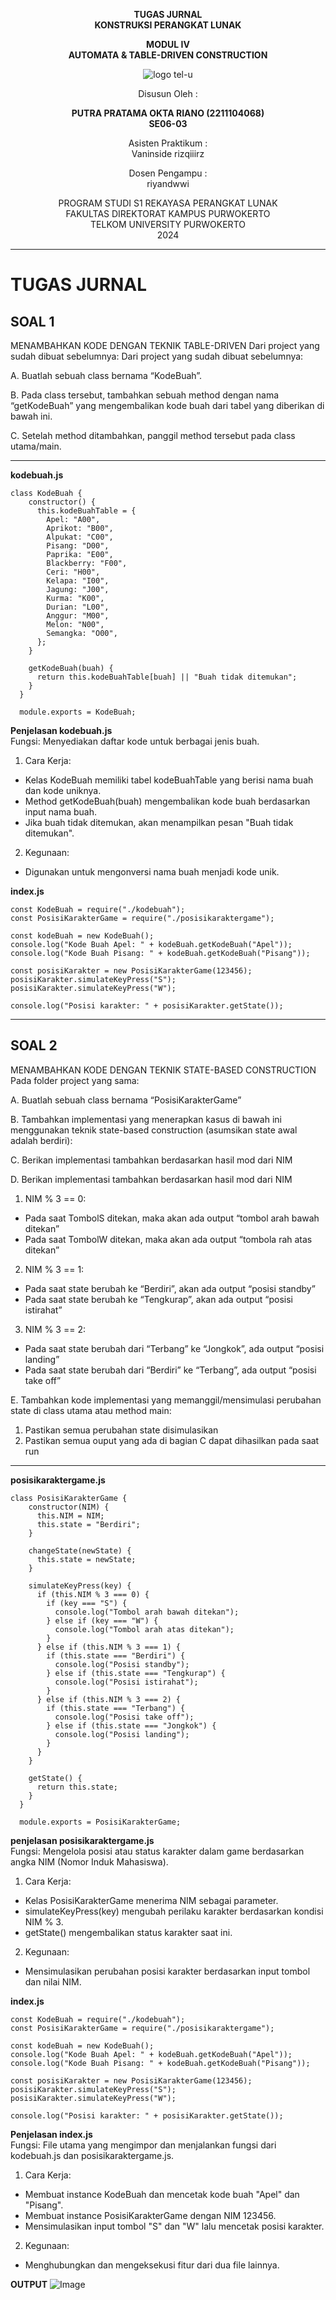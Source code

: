 <div align="center">

**TUGAS JURNAL**  
**KONSTRUKSI PERANGKAT LUNAK**

**MODUL IV**  
**AUTOMATA & TABLE-DRIVEN CONSTRUCTION**

![logo tel-u](https://github.com/user-attachments/assets/3a44181d-9c92-47f6-8cf0-87755117fd99)

Disusun Oleh :

**PUTRA PRATAMA OKTA RIANO (2211104068)**  
**SE06-03**

Asisten Praktikum :  
Vaninside
rizqiiirz

Dosen Pengampu :  <br>
riyandwwi

PROGRAM STUDI S1 REKAYASA PERANGKAT LUNAK  
FAKULTAS DIREKTORAT KAMPUS PURWOKERTO  
TELKOM UNIVERSITY PURWOKERTO  
2024

</div>

---

# TUGAS JURNAL

## SOAL 1
MENAMBAHKAN KODE DENGAN TEKNIK TABLE-DRIVEN Dari project yang sudah dibuat sebelumnya:
Dari project yang sudah dibuat sebelumnya:</p>
A. Buatlah sebuah class bernama “KodeBuah”. </p>
B. Pada class tersebut, tambahkan sebuah method dengan nama “getKodeBuah” yang mengembalikan kode buah dari tabel yang diberikan di bawah ini. </p>
C. Setelah method ditambahkan, panggil method tersebut pada class utama/main. </p>

---
**kodebuah.js**
```
class KodeBuah {
    constructor() {
      this.kodeBuahTable = {
        Apel: "A00",
        Aprikot: "B00",
        Alpukat: "C00",
        Pisang: "D00",
        Paprika: "E00",
        Blackberry: "F00",
        Ceri: "H00",
        Kelapa: "I00",
        Jagung: "J00",
        Kurma: "K00",
        Durian: "L00",
        Anggur: "M00",
        Melon: "N00",
        Semangka: "O00",
      };
    }
  
    getKodeBuah(buah) {
      return this.kodeBuahTable[buah] || "Buah tidak ditemukan";
    }
  }
  
  module.exports = KodeBuah;
```
**Penjelasan kodebuah.js** <br>
Fungsi: Menyediakan daftar kode untuk berbagai jenis buah.
1. Cara Kerja:
- Kelas KodeBuah memiliki tabel kodeBuahTable yang berisi nama buah dan kode uniknya.
- Method getKodeBuah(buah) mengembalikan kode buah berdasarkan input nama buah.
- Jika buah tidak ditemukan, akan menampilkan pesan "Buah tidak ditemukan".
2. Kegunaan:
- Digunakan untuk mengonversi nama buah menjadi kode unik. </p>

**index.js**
```
const KodeBuah = require("./kodebuah");
const PosisiKarakterGame = require("./posisikaraktergame");

const kodeBuah = new KodeBuah();
console.log("Kode Buah Apel: " + kodeBuah.getKodeBuah("Apel"));
console.log("Kode Buah Pisang: " + kodeBuah.getKodeBuah("Pisang"));

const posisiKarakter = new PosisiKarakterGame(123456);
posisiKarakter.simulateKeyPress("S");
posisiKarakter.simulateKeyPress("W");

console.log("Posisi karakter: " + posisiKarakter.getState());
```
---
## SOAL 2
MENAMBAHKAN KODE DENGAN TEKNIK STATE-BASED CONSTRUCTION Pada folder project yang sama:</p>
A. Buatlah sebuah class bernama “PosisiKarakterGame”</p>
B. Tambahkan implementasi yang menerapkan kasus di bawah ini menggunakan teknik state-based construction (asumsikan state awal adalah berdiri):</p>
C. Berikan implementasi tambahkan berdasarkan hasil mod dari NIM</p>
D. Berikan implementasi tambahkan berdasarkan hasil mod dari NIM</p>

1. NIM % 3 == 0:

- Pada saat TombolS ditekan, maka akan ada output “tombol arah bawah ditekan”
- Pada saat TombolW ditekan, maka akan ada output “tombola rah atas ditekan”

2. NIM % 3 == 1:

- Pada saat state berubah ke “Berdiri”, akan ada output “posisi standby”
- Pada saat state berubah ke “Tengkurap”, akan ada output “posisi istirahat”

3. NIM % 3 == 2:

- Pada saat state berubah dari “Terbang” ke “Jongkok”, ada output “posisi landing”
- Pada saat state berubah dari “Berdiri” ke “Terbang”, ada output “posisi take off”

E. Tambahkan kode implementasi yang memanggil/mensimulasi perubahan state di class utama atau
method main:

1. Pastikan semua perubahan state disimulasikan
2. Pastikan semua ouput yang ada di bagian C dapat dihasilkan pada saat run
---
**posisikaraktergame.js**
```
class PosisiKarakterGame {
    constructor(NIM) {
      this.NIM = NIM;
      this.state = "Berdiri";
    }
  
    changeState(newState) {
      this.state = newState;
    }
  
    simulateKeyPress(key) {
      if (this.NIM % 3 === 0) {
        if (key === "S") {
          console.log("Tombol arah bawah ditekan");
        } else if (key === "W") {
          console.log("Tombol arah atas ditekan");
        }
      } else if (this.NIM % 3 === 1) {
        if (this.state === "Berdiri") {
          console.log("Posisi standby");
        } else if (this.state === "Tengkurap") {
          console.log("Posisi istirahat");
        }
      } else if (this.NIM % 3 === 2) {
        if (this.state === "Terbang") {
          console.log("Posisi take off");
        } else if (this.state === "Jongkok") {
          console.log("Posisi landing");
        }
      }
    }
  
    getState() {
      return this.state;
    }
  }
  
  module.exports = PosisiKarakterGame;
```
**penjelasan posisikaraktergame.js** <br>
Fungsi: Mengelola posisi atau status karakter dalam game berdasarkan angka NIM (Nomor Induk Mahasiswa).
1. Cara Kerja:
- Kelas PosisiKarakterGame menerima NIM sebagai parameter.
- simulateKeyPress(key) mengubah perilaku karakter berdasarkan kondisi NIM % 3.
- getState() mengembalikan status karakter saat ini.
2. Kegunaan:
- Mensimulasikan perubahan posisi karakter berdasarkan input tombol dan nilai NIM. </p>

**index.js**
```
const KodeBuah = require("./kodebuah");
const PosisiKarakterGame = require("./posisikaraktergame");

const kodeBuah = new KodeBuah();
console.log("Kode Buah Apel: " + kodeBuah.getKodeBuah("Apel"));
console.log("Kode Buah Pisang: " + kodeBuah.getKodeBuah("Pisang"));

const posisiKarakter = new PosisiKarakterGame(123456);
posisiKarakter.simulateKeyPress("S");
posisiKarakter.simulateKeyPress("W");

console.log("Posisi karakter: " + posisiKarakter.getState());
```
**Penjelasan index.js** <br>
Fungsi: File utama yang mengimpor dan menjalankan fungsi dari kodebuah.js dan posisikaraktergame.js.
1. Cara Kerja:
- Membuat instance KodeBuah dan mencetak kode buah "Apel" dan "Pisang".
- Membuat instance PosisiKarakterGame dengan NIM 123456.
- Mensimulasikan input tombol "S" dan "W" lalu mencetak posisi karakter.
2. Kegunaan:
- Menghubungkan dan mengeksekusi fitur dari dua file lainnya. </p>

**OUTPUT**
![Image](https://github.com/user-attachments/assets/881eba90-d93c-49ff-9a2e-68488d8692c5)

